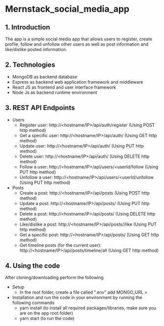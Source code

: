 # Mernstack_social_media_app

## 1. Introduction
The app is a simple social media app that allows users to register, create profile, follow and unfollow other users as well as post information and like/dislike posted information.

## 2. Technologies
* MongoDB as backend database 
* Express as backend web application framework and middleware 
* React  JS as frontend and user interface framework
* Node Js as backend runtime environment 

## 3. REST API Endpoints
* Users
  * Register user: http://<hostname/IP>/api/auth/register  (Using POST http method)
  * Get a specific user: http://<hostname/IP>/api/auth/<userID> (Using GET http method)
  * Update user: http://<hostname/IP>/api/auth/<userId>  (Using PUT http method)
  * Delete user: http://<hostname/IP>/api/auth/<userId>  (Using DELETE http method)
  * Follow a user: http://<hostname/IP>/api/users/<userId/follow  (Using PUT http method)
  * Unfollow a user: http://<hostname/IP>/api/users/<userId/unfollow (Using PUT http method)                                                                                       
* Posts
  * Create a post: http://<hostname/IP>/api/posts (Using POST http method)
  * Update a post: http://<hostname/IP>/api/posts/<postId> (Using PUT http method)
  * Delete a post: http://<hostname/IP>/api/posts/<postId> (Using DELETE http method)
  * Like/dislike a post: http://<hostname/IP>/api/posts/<postId>/like (Using PUT http method) 
  * Get a specific post: http://<hostname/IP>/api/posts/<postId> (Using GET http method)
  * Get timeline posts (for the current user): http://<hostname/IP>/api/posts/timeline/all (Using GET http method)

 ## 4. Using the code 
 After cloning/downloading perform the following 
 * Setup
   * In the root folder, create a file called ".env" add MONGO_URL = <YOUR MongoDB connection URI>
 * Installation and run the code in your environment by running the following commands
   * yarn install  (to install all required packages/libraries, make sure you are on the app root folder)
   * yarn start (to run the code)
 
                                                                     
